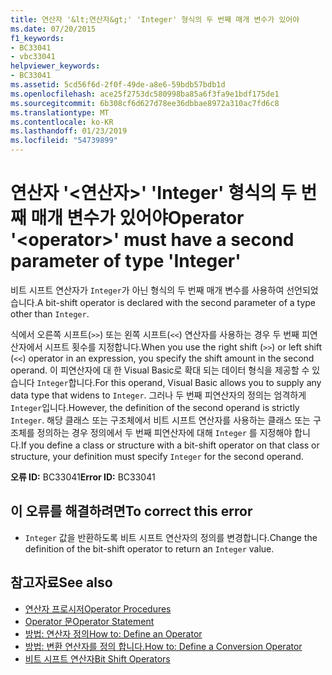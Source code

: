 ```yaml
---
title: 연산자 '&lt;연산자&gt;' 'Integer' 형식의 두 번째 매개 변수가 있어야
ms.date: 07/20/2015
f1_keywords:
- BC33041
- vbc33041
helpviewer_keywords:
- BC33041
ms.assetid: 5cd56f6d-2f0f-49de-a8e6-59bdb57bdb1d
ms.openlocfilehash: ace25f2753dc580998ba85a6f3fa9e1bdf175de1
ms.sourcegitcommit: 6b308cf6d627d78ee36dbbae8972a310ac7fd6c8
ms.translationtype: MT
ms.contentlocale: ko-KR
ms.lasthandoff: 01/23/2019
ms.locfileid: "54739899"
---
```

# <a name="operator-ltoperatorgt-must-have-a-second-parameter-of-type-integer"></a><span data-ttu-id="7541e-102">연산자 '&lt;연산자&gt;' 'Integer' 형식의 두 번째 매개 변수가 있어야</span><span class="sxs-lookup"><span data-stu-id="7541e-102">Operator '&lt;operator&gt;' must have a second parameter of type 'Integer'</span></span>
<span data-ttu-id="7541e-103">비트 시프트 연산자가 `Integer`가 아닌 형식의 두 번째 매개 변수를 사용하여 선언되었습니다.</span><span class="sxs-lookup"><span data-stu-id="7541e-103">A bit-shift operator is declared with the second parameter of a type other than `Integer`.</span></span>  
  
 <span data-ttu-id="7541e-104">식에서 오른쪽 시프트(`>>`) 또는 왼쪽 시프트(`<<`) 연산자를 사용하는 경우 두 번째 피연산자에서 시프트 횟수를 지정합니다.</span><span class="sxs-lookup"><span data-stu-id="7541e-104">When you use the right shift (`>>`) or left shift (`<<`) operator in an expression, you specify the shift amount in the second operand.</span></span> <span data-ttu-id="7541e-105">이 피연산자에 대 한 Visual Basic로 확대 되는 데이터 형식을 제공할 수 있습니다 `Integer`합니다.</span><span class="sxs-lookup"><span data-stu-id="7541e-105">For this operand, Visual Basic allows you to supply any data type that widens to `Integer`.</span></span> <span data-ttu-id="7541e-106">그러나 두 번째 피연산자의 정의는 엄격하게 `Integer`입니다.</span><span class="sxs-lookup"><span data-stu-id="7541e-106">However, the definition of the second operand is strictly `Integer`.</span></span> <span data-ttu-id="7541e-107">해당 클래스 또는 구조체에서 비트 시프트 연산자를 사용하는 클래스 또는 구조체를 정의하는 경우 정의에서 두 번째 피연산자에 대해 `Integer` 를 지정해야 합니다.</span><span class="sxs-lookup"><span data-stu-id="7541e-107">If you define a class or structure with a bit-shift operator on that class or structure, your definition must specify `Integer` for the second operand.</span></span>  
  
 <span data-ttu-id="7541e-108">**오류 ID:** BC33041</span><span class="sxs-lookup"><span data-stu-id="7541e-108">**Error ID:** BC33041</span></span>  
  
## <a name="to-correct-this-error"></a><span data-ttu-id="7541e-109">이 오류를 해결하려면</span><span class="sxs-lookup"><span data-stu-id="7541e-109">To correct this error</span></span>  
  
-   <span data-ttu-id="7541e-110">`Integer` 값을 반환하도록 비트 시프트 연산자의 정의를 변경합니다.</span><span class="sxs-lookup"><span data-stu-id="7541e-110">Change the definition of the bit-shift operator to return an `Integer` value.</span></span>  
  
## <a name="see-also"></a><span data-ttu-id="7541e-111">참고자료</span><span class="sxs-lookup"><span data-stu-id="7541e-111">See also</span></span>
- [<span data-ttu-id="7541e-112">연산자 프로시저</span><span class="sxs-lookup"><span data-stu-id="7541e-112">Operator Procedures</span></span>](../../visual-basic/programming-guide/language-features/procedures/operator-procedures.md)
- [<span data-ttu-id="7541e-113">Operator 문</span><span class="sxs-lookup"><span data-stu-id="7541e-113">Operator Statement</span></span>](../../visual-basic/language-reference/statements/operator-statement.md)
- [<span data-ttu-id="7541e-114">방법: 연산자 정의</span><span class="sxs-lookup"><span data-stu-id="7541e-114">How to: Define an Operator</span></span>](../../visual-basic/programming-guide/language-features/procedures/how-to-define-an-operator.md)
- [<span data-ttu-id="7541e-115">방법: 변환 연산자를 정의 합니다.</span><span class="sxs-lookup"><span data-stu-id="7541e-115">How to: Define a Conversion Operator</span></span>](../../visual-basic/programming-guide/language-features/procedures/how-to-define-a-conversion-operator.md)
- [<span data-ttu-id="7541e-116">비트 시프트 연산자</span><span class="sxs-lookup"><span data-stu-id="7541e-116">Bit Shift Operators</span></span>](../../visual-basic/language-reference/operators/bit-shift-operators.md)
